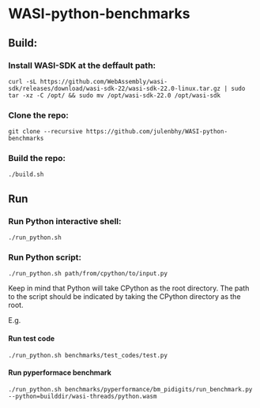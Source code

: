 # WASI-python-benchmarks

## Build:

### Install WASI-SDK at the deffault path:
    curl -sL https://github.com/WebAssembly/wasi-sdk/releases/download/wasi-sdk-22/wasi-sdk-22.0-linux.tar.gz | sudo tar -xz -C /opt/ && sudo mv /opt/wasi-sdk-22.0 /opt/wasi-sdk

### Clone the repo:

    git clone --recursive https://github.com/julenbhy/WASI-python-benchmarks

### Build the repo:
    ./build.sh


## Run

### Run Python interactive shell:

    ./run_python.sh 

### Run Python script:

    ./run_python.sh path/from/cpython/to/input.py

Keep in mind that Python will take CPython as the root directory. The path to the script should be indicated by taking the CPython directory as the root.

E.g.

#### Run test code

    ./run_python.sh benchmarks/test_codes/test.py

#### Run pyperformace benchmark

    ./run_python.sh benchmarks/pyperformance/bm_pidigits/run_benchmark.py --python=builddir/wasi-threads/python.wasm


    